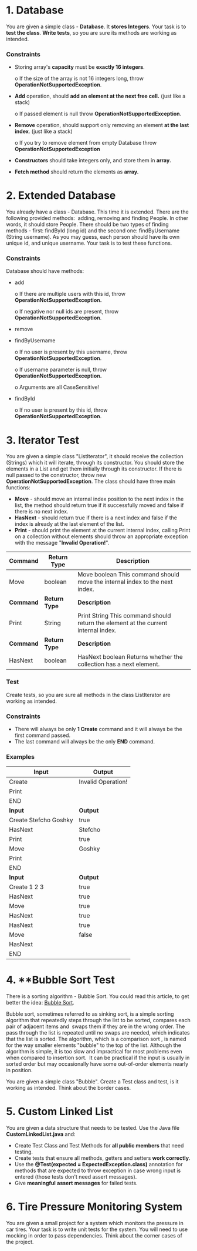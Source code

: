 # 1. Database

You are given a simple class - **Database**. It **stores Integers**. Your task is to **test the class**. **Write tests**, so you are sure its methods are working as intended.

### Constraints

- Storing array's **capacity** must be **exactly 16 integers**.

  o If the size of the array is not 16 integers long, throw **OperationNotSupportedException**.

- **Add** operation, should **add an element at the next free cell.** (just like a stack)

  o If passed element is null throw **OperationNotSupportedException**.

- **Remove** operation, should support only removing an element **at the last index**. (just like a stack)

  o If you try to remove element from empty Database throw **OperationNotSupportedException**

- **Constructors** should take integers only, and store them in **array.**

- **Fetch method** should return the elements as **array.**

# 2. Extended Database

You already have a class - Database. This time it is extended. There are the following provided methods:  adding, removing and finding People. In other words, 
it should store People. There should be two types of finding methods - first: findById (long id) and the second one: findByUsername (String username). 
As you may guess, each person should have its own unique id, and unique username. Your task is to test these functions.

### Constraints

Database should have methods:

- add

  o If there are multiple users with this id, throw **OperationNotSupportedException.**

  o If negative nor null ids are present, throw **OperationNotSupportedException**.

- remove

- findByUsername

  o If no user is present by this username, throw **OperationNotSupportedException**.

  o If username parameter is null, throw **OperationNotSupportedException.**

  o Arguments are all CaseSensitive!

- findById

  o If no user is present by this id, throw **OperationNotSupportedException**.

# 3. Iterator Test

You are given a simple class "ListIterator", it should receive the collection (Strings) which it will iterate, through its constructor. 
You should store the elements in a List and get them initially through its constructor. If there is null passed to the constructor, 
throw new **OperationNotSupportedException**. The class should have three main functions:

- **Move** - should move an internal index position to the next index in the list, the method should return true if it successfully moved and false if there is no next index.
- **HasNext** - should return true if there is a next index and false if the index is already at the last element of the list.
- **Print** - should print the element at the current internal index, calling Print on a collection without elements should throw an appropriate exception with 
 the message "**Invalid Operation!**".
 

| **Command** | **Return Type** | **Description** | 
| --- | --- | --- |
| Move    | boolean | Move	boolean	This command should move the internal index to the next index.        |
| **Command** | **Return Type** | **Description** | 
| Print   | String  | Print	String	This command should return the element at the current internal index. |
| **Command** | **Return Type** | **Description** | 
| HasNext | boolean | HasNext	boolean	Returns whether the collection has a next element.                  |

### Test

Create tests, so you are sure all methods in the class ListIterator are working as intended.

### Constraints

- There will always be only **1 Create** command and it will always be the first command passed.
- The last command will always be the only **END** command.

 ### Examples

| **Input** | **Output** | 
| --- | --- |
| Create | Invalid Operation! |
| Print  |
| END    |
| **Input** | **Output** | 
| Create Stefcho Goshky | true    |
| HasNext               | Stefcho |
| Print                 | true    |
| Move                  | Goshky  |
| Print                 |
| END                   |
| **Input** | **Output** | 
| Create 1 2 3 | true  |
| HasNext      | true  |
| Move         | true  |
| HasNext      | true  |
| HasNext      | true  |
| Move         | false |
| HasNext      |
| END          |

# 4. **Bubble Sort Test

There is a sorting algorithm - Bubble Sort. You could read this article, to get better the idea: [Bubble Sort](https://en.wikipedia.org/wiki/Bubble_sort#Analysis).

Bubble sort, sometimes referred to as sinking sort, is a simple sorting algorithm that repeatedly steps through the list to be sorted, compares each pair of adjacent items and 
swaps them if they are in the wrong order. The pass through the list is repeated until no swaps are needed, which indicates that the list is sorted. The algorithm, 
which is a comparison sort , is named for the way smaller elements "bubble" to the top of the list. 
Although the algorithm is simple, it is too slow and impractical for most problems even when compared to insertion sort. 
It can be practical if the input is usually in sorted order but may occasionally have some out-of-order elements nearly in position.

You are given a simple class "Bubble". Create a Test class and test, is it working as intended. Think about the border cases.

# 5. Custom Linked List

You are given a data structure that needs to be tested. Use the Java file **CustomLinkedList.java** and:

- Create Test Class and Test Methods for **all public members** that need testing.
- Create tests that ensure all methods, getters and setters **work correctly**.
- Use the **@Test(expected = ExpectedException.class)** annotation for methods that are expected to throw exception in 
  case wrong input is entered (those tests don't need assert messages).
- Give **meaningful** **assert** **messages** for failed tests.

# 6. Tire Pressure Monitoring System

You are given a small project for a system which monitors the pressure in car tires. Your task is to write unit tests for the system. 
You will need to use mocking in order to pass dependencies. Think about the corner cases of the project.
